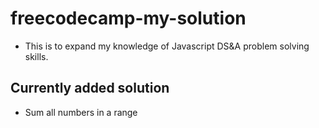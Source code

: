 # freecodecamp-my-solution
* This is to expand my knowledge of Javascript DS&A problem solving skills.

## Currently added solution
* Sum all numbers in a range


